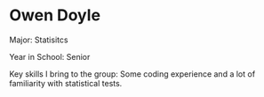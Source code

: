 # Owen Doyle

Major: Statisitcs

Year in School: Senior

Key skills I bring to the group: Some coding experience and a lot of familiarity with statistical tests.
